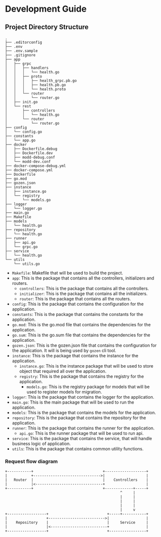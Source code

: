 # Development Guide

## Project Directory Structure
```
.
├── .editorconfig
├── .env
├── .env.sample
├── .gitignore
├── app
│   ├── grpc
│   │   ├── handlers
│   │   │   └── health.go
│   │   ├── proto
│   │   │   ├── health_grpc.pb.go
│   │   │   ├── health.pb.go
│   │   │   └── health.proto
│   │   └── router
│   │       └── router.go
│   ├── init.go
│   └── rest
│       ├── controllers
│       │   └── health.go
│       └── router
│           └── router.go
├── config
│   └── config.go
├── constants
│   └── app.go
├── docker
│   ├── Dockerfile.debug
│   ├── Dockerfile.dev
│   ├── modd-debug.conf
│   └── modd-dev.conf
├── docker-compose-debug.yml
├── docker-compose.yml
├── Dockerfile
├── go.mod
├── gozen.json
├── instance
│   ├── instance.go
│   └── registry
│       └── models.go
├── logger
│   └── logger.go
├── main.go
├── Makefile
├── models
│   └── health.go
├── repository
│   └── health.go
├── runner
│   ├── api.go
│   └── grpc.go
├── service
│   └── health.go
└── utils
    └── utils.go
```

- `Makefile`: Makefile that will be used to build the project.
- `app`: This is the package that contains all the controllers, initializers and routers.
    - `controllers`: This is the package that contains all the controllers.
    - `initializer`: This is the package that contains all the initializers.
    - `router`: This is the package that contains all the routers.
- `config`: This is the package that contains the configuration for the application.
- `constants`: This is the package that contains the constants for the application.
- `go.mod`: This is the go.mod file that contains the dependencies for the application.
- `go.sum`: This is the go.sum file that contains the dependencies for the application.
- `gozen.json`: This is the gozen.json file that contains the configuration for the application. It will is being used by `gozen` cli tool.
- `instance`: This is the package that contains the instance for the application.
    - `instance.go`: This is the instance package that will be used to store object that required all over the application.
    - `registry`: This is the package that contains the registry for the application.
        - `models.go`: This is the registry package for models that will be used to register models for migration.
- `logger`: This is the package that contains the logger for the application.
- `main.go`: This is the main package that will be used to run the application.
- `models`: This is the package that contains the models for the application.
- `repository`: This is the package that contains the repository for the application.
- `runner`: This is the package that contains the runner for the application.
    - `api.go`: This is the runner package that will be used to run api.
- `service`: This is the package that contains the service, that will handle business logic of application.
- `utils`: This is the package that contains common utility functions.

### Request flow diagram
```
+-----------+                                +-------------------+
|           +------------------------------->|                   |
|   Router  |                                |    Controllers    |
|           |<-------------------------------+                   |
+-----------+                                +-------------+-----+
                                                     ^     |
                                                     |     |
                                                     |     |
                                                     |     |
                                                     |     v
+------------------+                           +-----+-----------+
|                  +-------------------------->|                 |
|    Repository    |                           |     Service     |
|                  |<--------------------------+                 |
+------------------+                           +-----------------+
```

